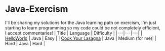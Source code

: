# Java-Exercism
I'll be sharing my solutions for the Java learning path on exercism, I'm just starting to learn programming so my code could be not completely efficient, I accept commentaries!
| Title | Language | Difficulty |
|---|---|---|
| [HelloWorld](https://github.com/Angelous-gif/Java-Exercism/blob/main/HelloWorld.java) | Java | Easy |
| [Cook Your Lasagna](https://github.com/Angelous-gif/Java-Exercism/blob/main/Cook-Your-Lasagna.java) | Java | Medium (for me)|
| Hard |  Java | Hard |
